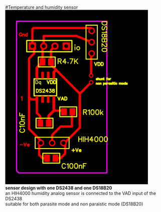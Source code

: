#Temperature and humidity sensor
<img src = images/g3442.png><br>
<b>sensor design with one DS2438 and one DS18B20</b><br>
an HIH4000 humidity analog sensor is connected to the VAD input of the DS2438<br>
suitable for both parasite mode and non paraistic mode (DS18B20)<br>

